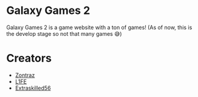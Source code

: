 # Galaxy Games 2
Galaxy Games 2 is a game website with a ton of games!  (As of now, this is the develop stage so not that many games 😅)
# Creators
- [Zontraz](https://zontraz.com)
- [L1FE](https://linktr.ee/l1fenr)
- [Extraskilled56](https://github.com/Extraskilled56)
